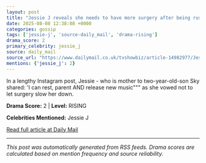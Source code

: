 ```yaml
---
layout: post
title: "Jessie J reveals she needs to have more surgery after being rushed back to hospital following mastectomy and breast cancer battle"""
date: 2025-08-08 12:38:08 +0000
categories: gossip
tags: ['jessie-j', 'source-daily_mail', 'drama-rising']
drama_score: 2
primary_celebrity: jessie_j
source: daily_mail
source_url: "https://www.dailymail.co.uk/tvshowbiz/article-14982977/Jessie-J-surgery-hospital-mastectomy-breast-cancer.html?ns_mchannel=rss&ito=1490&ns_campaign=1490"""
mentions: {'jessie_j': 2}
---
```


In a lengthy Instagram post, Jessie - who is mother to two-year-old-son Sky shared: 'I can rest, parent AND release new music""" as she vowed not to let surgery slow her down.

**Drama Score:** 2 | **Level:** RISING

**Celebrities Mentioned:** Jessie J

[Read full article at Daily Mail](https://www.dailymail.co.uk/tvshowbiz/article-14982977/Jessie-J-surgery-hospital-mastectomy-breast-cancer.html?ns_mchannel=rss&ito=1490&ns_campaign=1490)

---
*This post was automatically generated from RSS feeds. Drama scores are calculated based on mention frequency and source reliability.*
